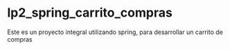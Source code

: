 # lp2_spring_carrito_compras
Este es un proyecto integral utilizando spring, para desarrollar un carrito de compras
